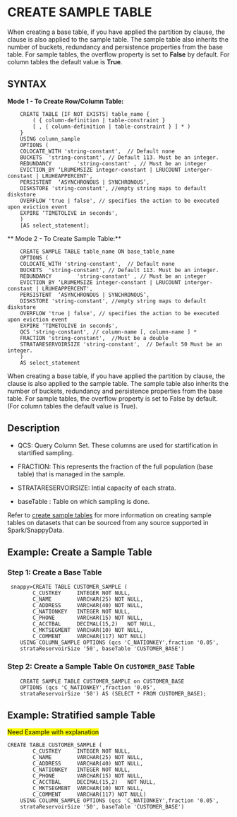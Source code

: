 # CREATE SAMPLE TABLE

When creating a base table, if you have applied the partition by clause, the clause is also applied to the sample table. The sample table also inherits the number of buckets, redundancy and persistence properties from the base table.
For sample tables, the overflow property is set to **False** by default. For column tables the default value is **True**.

## SYNTAX

**Mode 1 - To Create Row/Column Table:**
```
    CREATE TABLE [IF NOT EXISTS] table_name {
        ( { column-definition | table-constraint }
        [ , { column-definition | table-constraint } ] * )
    }
    USING column_sample
    OPTIONS (
    COLOCATE_WITH 'string-constant',  // Default none
    BUCKETS  'string-constant', // Default 113. Must be an integer.
    REDUNDANCY        'string-constant' , // Must be an integer
    EVICTION_BY ‘LRUMEMSIZE integer-constant | LRUCOUNT interger-constant | LRUHEAPPERCENT',
    PERSISTENT  ‘ASYNCHRONOUS | SYNCHRONOUS’,
    DISKSTORE 'string-constant', //empty string maps to default diskstore
    OVERFLOW 'true | false', // specifies the action to be executed upon eviction event
    EXPIRE ‘TIMETOLIVE in seconds',
    )
    [AS select_statement];
```    

** Mode 2 - To Create Sample Table:**
```
    CREATE SAMPLE TABLE table_name ON base_table_name
    OPTIONS (
    COLOCATE_WITH 'string-constant',  // Default none
    BUCKETS  'string-constant', // Default 113. Must be an integer.
    REDUNDANCY        'string-constant' , // Must be an integer
    EVICTION_BY ‘LRUMEMSIZE integer-constant | LRUCOUNT interger-constant | LRUHEAPPERCENT',
    PERSISTENT  ‘ASYNCHRONOUS | SYNCHRONOUS’,
    DISKSTORE 'string-constant', //empty string maps to default diskstore
    OVERFLOW 'true | false', // specifies the action to be executed upon eviction event
    EXPIRE ‘TIMETOLIVE in seconds',
    QCS 'string-constant', // column-name [, column-name ] *
    FRACTION 'string-constant',  //Must be a double
    STRATARESERVOIRSIZE 'string-constant',  // Default 50 Must be an integer.
    )
    AS select_statement
```
When creating a base table, if you have applied the partition by clause, the clause is also applied to the sample table. The sample table also inherits the number of buckets, redundancy and persistence properties from the base table.
For sample tables, the overflow property is set to False by default. (For column tables the default value is True).

## Description
 * QCS: Query Column Set. These columns are used for startification in startified sampling. 

 * FRACTION: This represents the fraction of the full population (base table) that is managed in the sample. 

 * STRATARESERVOIRSIZE: Intial capacity of each strata.

 * baseTable : Table on which sampling is done.

Refer to [create sample tables](concepts/sde/stratified_sampling/#create-sample-tables) for more information on creating sample tables on datasets that can be sourced from any source supported in Spark/SnappyData.

## Example: Create a Sample Table 

### Step 1: Create a Base Table

```
 snappy>CREATE TABLE CUSTOMER_SAMPLE ( 
        C_CUSTKEY     INTEGER NOT NULL,
        C_NAME        VARCHAR(25) NOT NULL,
        C_ADDRESS     VARCHAR(40) NOT NULL,
        C_NATIONKEY   INTEGER NOT NULL,
        C_PHONE       VARCHAR(15) NOT NULL,
        C_ACCTBAL     DECIMAL(15,2)   NOT NULL,
        C_MKTSEGMENT  VARCHAR(10) NOT NULL,
        C_COMMENT     VARCHAR(117) NOT NULL)
    USING COLUMN_SAMPLE OPTIONS (qcs 'C_NATIONKEY',fraction '0.05', 
    strataReservoirSize '50', baseTable 'CUSTOMER_BASE')
```

### Step 2: Create a Sample Table On `CUSTOMER_BASE` Table

```
    CREATE SAMPLE TABLE CUSTOMER_SAMPLE on CUSTOMER_BASE     
    OPTIONS (qcs 'C_NATIONKEY',fraction '0.05', 
    strataReservoirSize '50') AS (SELECT * FROM CUSTOMER_BASE);    
```

## Example: Stratified sample Table  

<mark>Need Example with explanation </mark>
```
CREATE TABLE CUSTOMER_SAMPLE ( 
        C_CUSTKEY     INTEGER NOT NULL,
        C_NAME        VARCHAR(25) NOT NULL,
        C_ADDRESS     VARCHAR(40) NOT NULL,
        C_NATIONKEY   INTEGER NOT NULL,
        C_PHONE       VARCHAR(15) NOT NULL,
        C_ACCTBAL     DECIMAL(15,2)   NOT NULL,
        C_MKTSEGMENT  VARCHAR(10) NOT NULL,
        C_COMMENT     VARCHAR(117) NOT NULL)
    USING COLUMN_SAMPLE OPTIONS (qcs 'C_NATIONKEY',fraction '0.05', 
    strataReservoirSize '50', baseTable 'CUSTOMER_BASE')
```